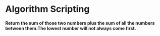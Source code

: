# Algorithm Scripting

#### Return the sum of those two numbers plus the sum of all the numbers between them.The lowest number will not always come first.